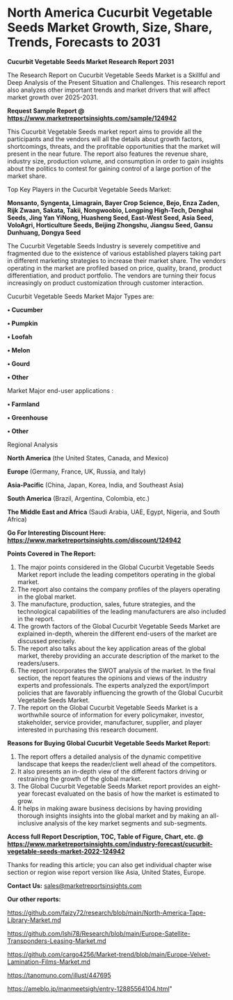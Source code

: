 # North America Cucurbit Vegetable Seeds Market Growth, Size, Share, Trends, Forecasts to 2031

<strong>Cucurbit Vegetable Seeds Market Research Report 2031</strong>

The Research Report on Cucurbit Vegetable Seeds Market is a Skillful and Deep Analysis of the Present Situation and Challenges. This research report also analyzes other important trends and market drivers that will affect market growth over 2025-2031.

<strong>Request Sample Report @ <a href=https://www.marketreportsinsights.com/sample/124942>https://www.marketreportsinsights.com/sample/124942</a></strong>

This Cucurbit Vegetable Seeds market report aims to provide all the participants and the vendors will all the details about growth factors, shortcomings, threats, and the profitable opportunities that the market will present in the near future. The report also features the revenue share, industry size, production volume, and consumption in order to gain insights about the politics to contest for gaining control of a large portion of the market share.

Top Key Players in the Cucurbit Vegetable Seeds Market:

<strong>Monsanto, Syngenta, Limagrain, Bayer Crop Science, Bejo, Enza Zaden, Rijk Zwaan, Sakata, Takii, Nongwoobio, Longping High-Tech, Denghai Seeds, Jing Yan YiNong, Huasheng Seed, East-West Seed, Asia Seed, VoloAgri, Horticulture Seeds, Beijing Zhongshu, Jiangsu Seed, Gansu Dunhuang, Dongya Seed</strong>

The Cucurbit Vegetable Seeds Industry is severely competitive and fragmented due to the existence of various established players taking part in different marketing strategies to increase their market share. The vendors operating in the market are profiled based on price, quality, brand, product differentiation, and product portfolio. The vendors are turning their focus increasingly on product customization through customer interaction.

Cucurbit Vegetable Seeds Market Major Types are:

<strong>• Cucumber

• Pumpkin

• Loofah

• Melon

• Gourd

• Other</strong>

Market Major end-user applications :

<strong>• Farmland

• Greenhouse

• Other</strong>

Regional Analysis

</u><strong><b>North America</b></strong> (the United States, Canada, and Mexico)

<strong><b>Europe </b></strong>(Germany, France, UK, Russia, and Italy)

<strong><b>Asia-Pacific</b></strong> (China, Japan, Korea, India, and Southeast Asia)

<strong><b>South America</b></strong> (Brazil, Argentina, Colombia, etc.)

<strong><b>The Middle East and Africa</b></strong> (Saudi Arabia, UAE, Egypt, Nigeria, and South Africa)

<strong>Go For Interesting Discount Here: <a href=https://www.marketreportsinsights.com/discount/124942>https://www.marketreportsinsights.com/discount/124942</a></strong>

<strong>Points Covered in The Report:</strong>
<ol>
  <li>The major points considered in the Global Cucurbit Vegetable Seeds Market report include the leading competitors operating in the global market.</li>
  <li>The report also contains the company profiles of the players operating in the global market.</li>
  <li>The manufacture, production, sales, future strategies, and the technological capabilities of the leading manufacturers are also included in the report.</li>
  <li>The growth factors of the Global Cucurbit Vegetable Seeds Market are explained in-depth, wherein the different end-users of the market are discussed precisely.</li>
  <li>The report also talks about the key application areas of the global market, thereby providing an accurate description of the market to the readers/users.</li>
  <li>The report incorporates the SWOT analysis of the market. In the final section, the report features the opinions and views of the industry experts and professionals. The experts analyzed the export/import policies that are favorably influencing the growth of the Global Cucurbit Vegetable Seeds Market.</li>
  <li>The report on the Global Cucurbit Vegetable Seeds Market is a worthwhile source of information for every policymaker, investor, stakeholder, service provider, manufacturer, supplier, and player interested in purchasing this research document.</li>
</ol>
<strong>Reasons for Buying Global Cucurbit Vegetable Seeds Market Report:</strong>

<ol>
  <li>The report offers a detailed analysis of the dynamic competitive landscape that keeps the reader/client well ahead of the competitors.</li>
  <li>It also presents an in-depth view of the different factors driving or restraining the growth of the global market.</li>
  <li>The Global Cucurbit Vegetable Seeds Market report provides an eight-year forecast evaluated on the basis of how the market is estimated to grow.</li>
  <li>It helps in making aware business decisions by having providing thorough insights insights into the global market and by making an all-inclusive analysis of the key market segments and sub-segments.</li>
</ol>
<strong>Access full Report Description, TOC, Table of Figure, Chart, etc. @ <a href=https://www.marketreportsinsights.com/industry-forecast/cucurbit-vegetable-seeds-market-2022-124942>https://www.marketreportsinsights.com/industry-forecast/cucurbit-vegetable-seeds-market-2022-124942</a></strong>


Thanks for reading this article; you can also get individual chapter wise section or region wise report version like Asia, United States, Europe.

<strong>Contact Us:</strong>
sales@marketreportsinsights.com

<strong>Our other reports:</strong>

<a href=https://github.com/faizy72/research/blob/main/North-America-Tape-Library-Market.md>https://github.com/faizy72/research/blob/main/North-America-Tape-Library-Market.md</a>

<a href=https://github.com/Ishi78/Research/blob/main/Europe-Satellite-Transponders-Leasing-Market.md>https://github.com/Ishi78/Research/blob/main/Europe-Satellite-Transponders-Leasing-Market.md</a>

<a href=https://github.com/cargo4256/Market-trend/blob/main/Europe-Velvet-Lamination-Films-Market.md>https://github.com/cargo4256/Market-trend/blob/main/Europe-Velvet-Lamination-Films-Market.md</a>

<a href=https://tanomuno.com/illust/447695>https://tanomuno.com/illust/447695</a>

<a href=https://ameblo.jp/manmeetsigh/entry-12885564104.html>https://ameblo.jp/manmeetsigh/entry-12885564104.html</a>"

